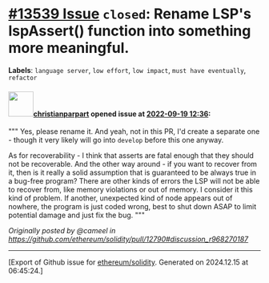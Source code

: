 # [\#13539 Issue](https://github.com/ethereum/solidity/issues/13539) `closed`: Rename LSP's lspAssert() function into something more meaningful.
**Labels**: `language server`, `low effort`, `low impact`, `must have eventually`, `refactor`


#### <img src="https://avatars.githubusercontent.com/u/56763?u=373e0766d5c45bef8c7c7fc5ed48394935772065&v=4" width="50">[christianparpart](https://github.com/christianparpart) opened issue at [2022-09-19 12:36](https://github.com/ethereum/solidity/issues/13539):

"""
Yes, please rename it. And yeah, not in this PR, I'd create a separate one - though it very likely will go into `develop` before this one anyway.

As for recoverability - I think that asserts are fatal enough that they should not be recoverable. And the other way around - if you want to recover from it, then is it really a solid assumption that is guaranteed to be always true in a bug-free program? There are other kinds of errors the LSP will not be able to recover from, like memory violations or out of memory. I consider it this kind of problem. If another, unexpected kind of node appears out of nowhere, the program is just coded wrong, best to shut down ASAP to limit potential damage and just fix the bug.
"""

_Originally posted by @cameel in https://github.com/ethereum/solidity/pull/12790#discussion_r968270187_





-------------------------------------------------------------------------------



[Export of Github issue for [ethereum/solidity](https://github.com/ethereum/solidity). Generated on 2024.12.15 at 06:45:24.]
